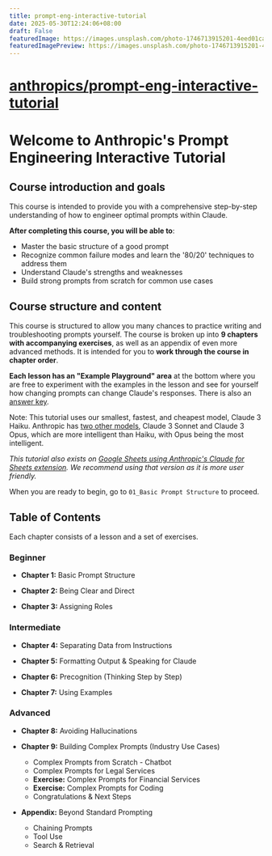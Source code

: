 ```yaml
---
title: prompt-eng-interactive-tutorial
date: 2025-05-30T12:24:06+08:00
draft: False
featuredImage: https://images.unsplash.com/photo-1746713915201-4eed01ca887a?ixid=M3w0NjAwMjJ8MHwxfHJhbmRvbXx8fHx8fHx8fDE3NDg1NzkwMTR8&ixlib=rb-4.1.0
featuredImagePreview: https://images.unsplash.com/photo-1746713915201-4eed01ca887a?ixid=M3w0NjAwMjJ8MHwxfHJhbmRvbXx8fHx8fHx8fDE3NDg1NzkwMTR8&ixlib=rb-4.1.0
---
```


# [anthropics/prompt-eng-interactive-tutorial](https://github.com/anthropics/prompt-eng-interactive-tutorial)

# Welcome to Anthropic's Prompt Engineering Interactive Tutorial

## Course introduction and goals

This course is intended to provide you with a comprehensive step-by-step understanding of how to engineer optimal prompts within Claude.

**After completing this course, you will be able to**:
- Master the basic structure of a good prompt 
- Recognize common failure modes and learn the '80/20' techniques to address them
- Understand Claude's strengths and weaknesses
- Build strong prompts from scratch for common use cases

## Course structure and content

This course is structured to allow you many chances to practice writing and troubleshooting prompts yourself. The course is broken up into **9 chapters with accompanying exercises**, as well as an appendix of even more advanced methods. It is intended for you to **work through the course in chapter order**. 

**Each lesson has an "Example Playground" area** at the bottom where you are free to experiment with the examples in the lesson and see for yourself how changing prompts can change Claude's responses. There is also an [answer key](https://docs.google.com/spreadsheets/d/1jIxjzUWG-6xBVIa2ay6yDpLyeuOh_hR_ZB75a47KX_E/edit?usp=sharing).

Note: This tutorial uses our smallest, fastest, and cheapest model, Claude 3 Haiku. Anthropic has [two other models](https://docs.anthropic.com/claude/docs/models-overview), Claude 3 Sonnet and Claude 3 Opus, which are more intelligent than Haiku, with Opus being the most intelligent.

*This tutorial also exists on [Google Sheets using Anthropic's Claude for Sheets extension](https://docs.google.com/spreadsheets/d/19jzLgRruG9kjUQNKtCg1ZjdD6l6weA6qRXG5zLIAhC8/edit?usp=sharing). We recommend using that version as it is more user friendly.*

When you are ready to begin, go to `01_Basic Prompt Structure` to proceed.

## Table of Contents

Each chapter consists of a lesson and a set of exercises.

### Beginner
- **Chapter 1:** Basic Prompt Structure

- **Chapter 2:** Being Clear and Direct  

- **Chapter 3:** Assigning Roles

### Intermediate 
- **Chapter 4:** Separating Data from Instructions

- **Chapter 5:** Formatting Output & Speaking for Claude

- **Chapter 6:** Precognition (Thinking Step by Step)

- **Chapter 7:** Using Examples

### Advanced
- **Chapter 8:** Avoiding Hallucinations

- **Chapter 9:** Building Complex Prompts (Industry Use Cases)
  - Complex Prompts from Scratch - Chatbot
  - Complex Prompts for Legal Services
  - **Exercise:** Complex Prompts for Financial Services
  - **Exercise:** Complex Prompts for Coding
  - Congratulations & Next Steps

- **Appendix:** Beyond Standard Prompting
  - Chaining Prompts
  - Tool Use
  - Search & Retrieval